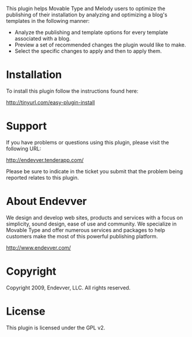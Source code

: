 This plugin helps Movable Type and Melody users to optimize the
publishing of their installation by analyzing and optimizing a 
blog's templates in the following manner:

* Analyze the publishing and template options for every template 
  associated with a blog.
* Preview a set of recommended changes the plugin would like to
  make.
* Select the specific changes to apply and then to apply them.

# Installation

To install this plugin follow the instructions found here:

http://tinyurl.com/easy-plugin-install

# Support

If you have problems or questions using this plugin, please visit the
following URL:

http://endevver.tenderapp.com/

Please be sure to indicate in the ticket you submit that the problem being
reported relates to this plugin.

# About Endevver

We design and develop web sites, products and services with a focus on 
simplicity, sound design, ease of use and community. We specialize in 
Movable Type and offer numerous services and packages to help customers 
make the most of this powerful publishing platform.

http://www.endevver.com/

# Copyright

Copyright 2009, Endevver, LLC. All rights reserved.

# License

This plugin is licensed under the GPL v2.